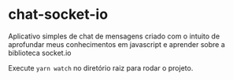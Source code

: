 # chat-socket-io
Aplicativo simples de chat de mensagens criado com o intuito de aprofundar meus conhecimentos em javascript e aprender sobre a biblioteca socket.io

Execute `yarn watch` no diretório raiz para rodar o projeto.
